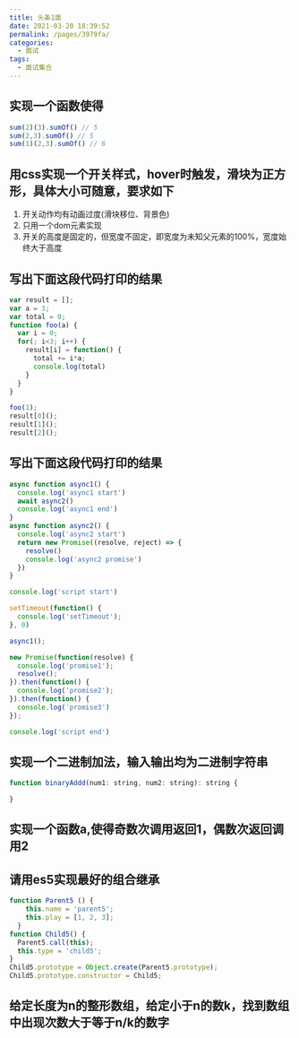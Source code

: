 ```yaml
---
title: 头条1面
date: 2021-03-20 18:39:52
permalink: /pages/3979fa/
categories:
  - 面试
tags:
  - 面试集合
---
```

## 实现一个函数使得

```js
sum(2)(3).sumOf() // 5
sum(2,3).sumOf() // 5
sum(1)(2,3).sumOf() // 6
```

## 用css实现一个开关样式，hover时触发，滑块为正方形，具体大小可随意，要求如下  
1. 开关动作均有动画过度(滑块移位、背景色)
2. 只用一个dom元素实现
3. 开关的高度是固定的，但宽度不固定，即宽度为未知父元素的100%，宽度始终大于高度

## 写出下面这段代码打印的结果

```js
var result = [];
var a = 3;
var total = 0;
function foo(a) {
  var i = 0;
  for(; i<3; i++) {
    result[i] = function() {
      total += i*a;
      console.log(total)
    }
  }
}

foo(1);
result[0]();
result[1]();
result[2]();
```

## 写出下面这段代码打印的结果
```js
async function async1() {
  console.log('async1 start')
  await async2()
  console.log('async1 end')
}
async function async2() {
  console.log('async2 start')
  return new Promise((resolve, reject) => {
    resolve()
    console.log('async2 promise')
  })
}

console.log('script start')

setTimeout(function() {
  console.log('setTimeout');
}, 0)

async1();

new Promise(function(resolve) {
  console.log('promise1');
  resolve();
}).then(function() {
  console.log('promise2');
}).then(function() {
  console.log('promise3')
});

console.log('script end')
```

## 实现一个二进制加法，输入输出均为二进制字符串

```js
function binaryAddd(num1: string, num2: string): string {

}
```

## 实现一个函数a,使得奇数次调用返回1，偶数次返回调用2

## 请用es5实现最好的组合继承

```js
function Parent5 () {
    this.name = 'parent5';
    this.play = [1, 2, 3];
  }
function Child5() {
  Parent5.call(this);
  this.type = 'child5';
}
Child5.prototype = Object.create(Parent5.prototype);
Child5.prototype.constructor = Child5;
```

## 给定长度为n的整形数组，给定小于n的数k，找到数组中出现次数大于等于n/k的数字